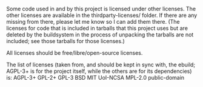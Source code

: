 Some code used in and by this project is licensed under other licenses. The other licenses are available in the thirdparty-licenses/ folder. If there are any missing from there, please let me know so I can add them there. (The licenses for code that is included in tarballs that this project uses but are deleted by the buildsystem in the process of unpacking the tarballs are not included; see those tarballs for those licenses.)

All licenses should be free/libre/open-source licenses.

The list of licenses (taken from, and should be kept in sync with, the ebuild; AGPL-3+ is for the project itself, while the others are for its dependencies) is:
AGPL-3+ GPL-2+ GPL-3 BSD MIT UoI-NCSA MPL-2.0 public-domain
